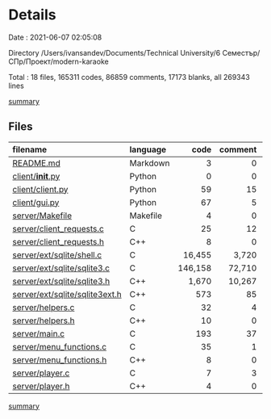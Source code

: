 # Details

Date : 2021-06-07 02:05:08

Directory /Users/ivansandev/Documents/Technical University/6 Семестър/СПр/Проект/modern-karaoke

Total : 18 files,  165311 codes, 86859 comments, 17173 blanks, all 269343 lines

[summary](results.md)

## Files
| filename | language | code | comment | blank | total |
| :--- | :--- | ---: | ---: | ---: | ---: |
| [README.md](/README.md) | Markdown | 3 | 0 | 3 | 6 |
| [client/__init__.py](/client/__init__.py) | Python | 0 | 0 | 1 | 1 |
| [client/client.py](/client/client.py) | Python | 59 | 15 | 14 | 88 |
| [client/gui.py](/client/gui.py) | Python | 67 | 5 | 11 | 83 |
| [server/Makefile](/server/Makefile) | Makefile | 4 | 0 | 1 | 5 |
| [server/client_requests.c](/server/client_requests.c) | C | 25 | 12 | 4 | 41 |
| [server/client_requests.h](/server/client_requests.h) | C++ | 8 | 0 | 4 | 12 |
| [server/ext/sqlite/shell.c](/server/ext/sqlite/shell.c) | C | 16,455 | 3,720 | 1,373 | 21,548 |
| [server/ext/sqlite/sqlite3.c](/server/ext/sqlite/sqlite3.c) | C | 146,158 | 72,710 | 15,374 | 234,242 |
| [server/ext/sqlite/sqlite3.h](/server/ext/sqlite/sqlite3.h) | C++ | 1,670 | 10,267 | 328 | 12,265 |
| [server/ext/sqlite/sqlite3ext.h](/server/ext/sqlite/sqlite3ext.h) | C++ | 573 | 85 | 6 | 664 |
| [server/helpers.c](/server/helpers.c) | C | 32 | 4 | 7 | 43 |
| [server/helpers.h](/server/helpers.h) | C++ | 10 | 0 | 5 | 15 |
| [server/main.c](/server/main.c) | C | 193 | 37 | 32 | 262 |
| [server/menu_functions.c](/server/menu_functions.c) | C | 35 | 1 | 5 | 41 |
| [server/menu_functions.h](/server/menu_functions.h) | C++ | 8 | 0 | 2 | 10 |
| [server/player.c](/server/player.c) | C | 7 | 3 | 1 | 11 |
| [server/player.h](/server/player.h) | C++ | 4 | 0 | 2 | 6 |

[summary](results.md)